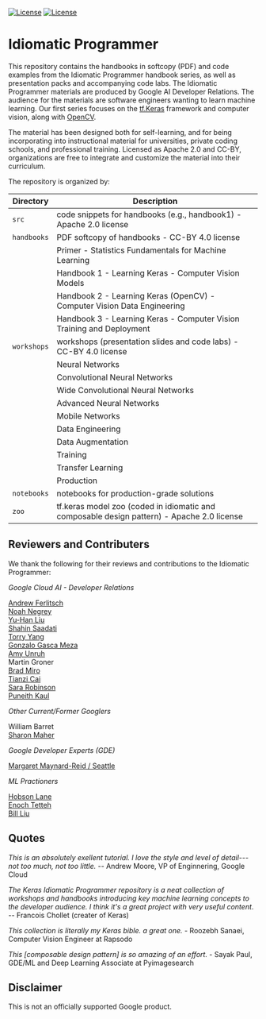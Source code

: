 
[![License](https://img.shields.io/badge/License-Apache%202.0-blue.svg)](LICENSE)
[![License](https://i.creativecommons.org/l/by/4.0/80x15.png)](LICENSE)

# Idiomatic Programmer

This repository contains the handbooks in softcopy (PDF) and code examples from the Idiomatic Programmer
handbook series, as well as presentation packs and accompanying code labs. The Idiomatic Programmer materials are produced by Google AI Developer Relations. The audience for the materials are software engineers wanting to learn machine learning. Our first series focuses on the [tf.Keras](https://keras.io/) framework and computer vision, along with [OpenCV](https://opencv.org/).

The material has been designed both for self-learning, and for being incorporating into instructional material for universities, private coding schools, and professional training. Licensed as Apache 2.0 and CC-BY, organizations are free to integrate and customize the material into their curriculum. 

The repository is organized by:

| Directory     | Description   |
| ------------- | ------------- |
| `src`         | code snippets for handbooks (e.g., handbook1) - Apache 2.0 license |
| `handbooks`   | PDF softcopy of handbooks - CC-BY 4.0 license |
|               | Primer - Statistics Fundamentals for Machine Learning |
|               | Handbook 1 - Learning Keras - Computer Vision Models |
|               | Handbook 2 - Learning Keras (OpenCV) - Computer Vision Data Engineering |
|               | Handbook 3 - Learning Keras - Computer Vision Training and Deployment |
| `workshops`   | workshops (presentation slides and code labs) - CC-BY 4.0 license |
|               | Neural Networks |
|               | Convolutional Neural Networks |
|               | Wide Convolutional Neural Networks |
|               | Advanced Neural Networks |
|               | Mobile Networks |
|               | Data Engineering |
|               | Data Augmentation |
|               | Training |
|               | Transfer Learning |
|               | Production |
| `notebooks`   | notebooks for production-grade solutions |
| `zoo`         | tf.keras model zoo (coded in idiomatic and composable design pattern) - Apache 2.0 license |

## Reviewers and Contributers

We thank the following for their reviews and contributions to the Idiomatic Programmer:

*Google Cloud AI - Developer Relations*

[Andrew Ferlitsch](https://github.com/andrewferlitsch)<br/>
[Noah Negrey](https://www.linkedin.com/in/noah-negrey-bb0a395a)<br/>
[Yu-Han Liu](https://www.linkedin.com/in/yu-han-liu-7719281a)<br/>
[Shahin Saadati](https://www.linkedin.com/in/shahinsaadati)<br/>
[Torry Yang](https://www.linkedin.com/in/torryyang)<br/>
[Gonzalo Gasca Meza](https://www.linkedin.com/in/gogasca)<br/>
[Amy Unruh](https://www.linkedin.com/in/amyunruh)<br/>
Martin Groner<br/>
[Brad Miro](https://www.linkedin.com/in/brad-miro)<br/>
[Tianzi Cai](https://www.linkedin.com/in/tianzi)<br/>
[Sara Robinson](https://www.linkedin.com/in/sara-robinson-40377924)<br/>
[Puneith Kaul](https://www.linkedin.com/in/puneith)

*Other Current/Former Googlers*

William Barret<br/>
[Sharon Maher](https://www.linkedin.com/in/sharonmeetworld)

*Google Developer Experts (GDE)*

[Margaret Maynard-Reid / Seattle](https://github.com/margaretmz)

*ML Practioners*

[Hobson Lane](https://www.linkedin.com/in/hobsonlane)<br/>
[Enoch Tetteh](https://www.linkedin.com/in/enoch-tetteh-80450211a)<br/>
[Bill Liu](https://www.linkedin.com/in/billliu1202)

## Quotes

*This is an absolutely exellent tutorial. I love the style and level of detail---not too much, not too little.* -- Andrew Moore, VP of Enginnering, Google Cloud

*The Keras Idiomatic Programmer repository is a neat collection of workshops and handbooks introducing key machine learning concepts to the developer audience. I think it's a great project with very useful content*. -- Francois Chollet (creater of Keras)

*This collection is literally my Keras bible. a great one.* - Roozebh Sanaei, Computer Vision Engineer at Rapsodo

*This [composable design pattern] is so amazing of an effort.* -  Sayak Paul, GDE/ML and Deep Learning Associate at Pyimagesearch

## Disclaimer

This is not an officially supported Google product.
